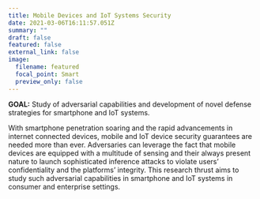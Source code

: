 ```yaml
---
title: Mobile Devices and IoT Systems Security
date: 2021-03-06T16:11:57.051Z
summary: ""
draft: false
featured: false
external_link: false
image:
  filename: featured
  focal_point: Smart
  preview_only: false
---
```


**GOAL:** Study of adversarial capabilities and development of novel defense strategies for smartphone and IoT systems.

With smartphone penetration soaring and the rapid advancements in internet connected devices, mobile and IoT device security guarantees are needed more than ever. Adversaries can leverage the fact that mobile devices are equipped with a multitude of sensing and their always present nature to launch sophisticated inference attacks to violate users’ confidentiality and the platforms’ integrity. This research thrust aims to study such adversarial capabilities in smartphone and IoT systems in consumer and enterprise settings.
